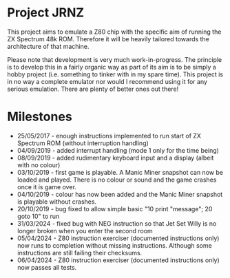 # Project JRNZ

This project aims to emulate a Z80 chip with the specific aim of running the ZX Spectrum 48k ROM. Therefore it will be heavily tailored towards the architecture of that machine.

Please note that development is very much work-in-progress. The principle is to develop this in a fairly organic way as part of its aim is to be simply a hobby project (i.e. something to tinker with in my spare time). This project is in no way a complete emulator nor would I recommend using it for any serious emulation. There are plenty of better ones out there!

# Milestones

* 25/05/2017 - enough instructions implemented to run start of ZX Spectrum ROM (without interruption handling)
* 04/09/2019 - added interrupt handling (mode 1 only for the time being)
* 08/09/2019 - added rudimentary keyboard input and a display (albeit with no colour)
* 03/10/2019 - first game is playable. A Manic Miner snapshot can now be loaded and played. There is no colour or sound and the game crashes once it is game over.
* 04/10/2019 - colour has now been added and the Manic Miner snapshot is playable without crashes.
* 20/10/2019 - bug fixed to allow simple basic "10 print "message"; 20 goto 10" to run
* 31/03/2024 - fixed bug with NEG instruction so that Jet Set Willy is no longer broken when you enter the second room
* 05/04/2024 - Z80 instruction exerciser (documented instructions only) now runs to completion without missing instructions. Although some instructions are still failing their checksums.
* 06/04/2024 - Z80 instruction exerciser (documented instructions only) now passes all tests.
